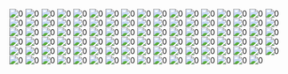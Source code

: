 ![0](http://t1.55156.com/uploads/tu/201611/rousimeizz/yuzu(19).jpg)
![0](http://t1.55156.com/uploads/tu/201607/siwa/l4vj3kujytz.jpg)
![0](http://t1.55156.com/uploads/tu/201607/siwa/i1jqztdowac.jpg)
![0](http://t1.55156.com/uploads/tu/201607/siwa/zf53uvj0234.jpg)
![0](http://t1.55156.com/uploads/allimg/150325/0033123628-35.jpg)
![0](http://t1.55156.com/uploads/tu/201607/siwa/deud1eugdkn.jpg)
![0](http://t1.55156.com/uploads/tu/201611/170315neiyi/2013102209493895618.jpg)
![0](http://t1.55156.com/uploads/tu/201607/siwa/ef5lzlg3uph.jpg)
![0](http://t1.55156.com/uploads/tu/201702/0301siwa/zv0pbwgd31x.jpg)
![0](http://t1.55156.com/uploads/tu/201607/siwa/vzzpzjupyxw.jpg)
![0](http://t1.55156.com/uploads/tu/201611/siwa070621/av0kmqsuwk2.jpg)
![0](http://t1.55156.com/uploads/tu/201612/siwa1292/siwameinv(45).jpg)
![0](http://t1.55156.com/uploads/tu/201702/0301siwa/clhrfqvcbf3.jpg)
![0](http://t1.55156.com/uploads/tu/201702/0301siwa/0pbgyvxustu.jpg)
![0](http://t1.55156.com/uploads/tu/201607/siwa/tee2wzbp3aj.jpg)
![0](http://t1.55156.com/uploads/tu/201702/0301siwa/sgm53o0txze.jpg)
![0](http://t1.55156.com/uploads/tu/201607/mnxz/wsvvhrbkljy.jpg)
![0](http://t1.55156.com/uploads/tu/201702/0301siwa/wxldjzz1isk.jpg)
![0](http://t1.55156.com/uploads/allimg/150325/0031424A5-15.jpg)
![0](http://t1.55156.com/uploads/tu/201610/baisiiiii/IMG_5314.jpg)
![0](http://t1.55156.com/uploads/tu/201702/0301siwa/oeg0nw4uyci.jpg)
![0](http://t1.55156.com/uploads/tu/201607/siwa/hz5m2apc5bn.jpg)
![0](http://t1.55156.com/uploads/tu/201702/siwa02176/IMG_4598.jpg)
![0](http://t1.55156.com/uploads/tu/201607/siwa/2twk2qledaz.jpg)
![0](http://t1.55156.com/uploads/tu/201611/heisi29/heisi(10).jpg)
![0](http://t1.55156.com/uploads/tu/201607/mnxz/iv5agmihca0.jpg)
![0](http://t1.55156.com/uploads/tu/201607/siwa/mp3tcxga5pv.jpg)
![0](http://t1.55156.com/uploads/tu/201612/luozu27/yuzu(26).jpg)
![0](http://t1.55156.com/uploads/tu/201702/0301siwa/hwpdujlqzhj.jpg)
![0](http://t1.55156.com/uploads/tu/201607/mnxz/b4kc0litq5f.jpg)
![0](http://t1.55156.com/uploads/tu/201702/0301siwa/0r44zn3be3z.jpg)
![0](http://t1.55156.com/uploads/tu/201702/0301siwa/rmqnevae335.jpg)
![0](http://t1.55156.com/uploads/tu/201610/sizuuuu/IMG_6434.jpg)
![0](http://t1.55156.com/uploads/tu/201702/0301siwa/cye5yoztmzu.jpg)
![0](http://t1.55156.com/uploads/tu/201607/siwa/fdhpc52zhlf.jpg)
![0](http://t1.55156.com/uploads/tu/201607/siwa/fruyoaik5vi.jpg)
![0](http://t1.55156.com/uploads/allimg/150325/0033355248-39.jpg)
![0](http://t1.55156.com/uploads/tu/201702/0301siwa/i32br4342ml.jpg)
![0](http://t1.55156.com/uploads/tu/201607/siwa/qkcg23akimd.jpg)
![0](http://t1.55156.com/uploads/allimg/150321/163644L52-12.jpg)
![0](http://t1.55156.com/uploads/tu/201607/siwa/kbhqtasrw10.jpg)
![0](http://t1.55156.com/uploads/tu/201612/zhifusiwa03/zhifusiwameinv(9).jpg)
![0](http://t1.55156.com/uploads/tu/201612/siwaxuesheng/siwa(28).jpg)
![0](http://t1.55156.com/uploads/tu/201611/rousessiwa/IMG_0470.jpg)
![0](http://t1.55156.com/uploads/tu/201702/0301siwa/u33kxn5cmuq.jpg)
![0](http://t1.55156.com/uploads/tu/201702/siwa02178/IMG_4308.jpg)
![0](http://t1.55156.com/uploads/tu/201702/0301siwa/odspixfjtsn.jpg)
![0](http://t1.55156.com/uploads/tu/201607/mnxz/vuzfbjtfxva.jpg)
![0](http://t1.55156.com/uploads/allimg/150325/003335I47-56.jpg)
![0](http://t1.55156.com/uploads/tu/201607/siwa/hv2zz3wp3wd.jpg)
![0](http://t1.55156.com/uploads/tu/201607/siwa/osmnpxvx2ps.jpg)
![0](http://t1.55156.com/uploads/tu/201702/0301siwa/cjdf1dvvrhq.jpg)
![0](http://t1.55156.com/uploads/tu/201611/hongsesiwa/siwameitui(23).jpg)
![0](http://t1.55156.com/uploads/tu/201607/siwa/rwzgj1jatjq.jpg)
![0](http://t1.55156.com/uploads/tu/201607/siwa/3imb5jj4j3q.jpg)
![0](http://t1.55156.com/uploads/tu/201702/0301siwa/5i0t4xlbx4l.jpg)
![0](http://t1.55156.com/uploads/tu/201611/meitui11/meituixiu(2).jpg)
![0](http://t1.55156.com/uploads/tu/201607/siwa/nr1hd2z0f3u.jpg)
![0](http://t1.55156.com/uploads/tu/201702/0301siwa/1ubeedn1tx5.jpg)
![0](http://t1.55156.com/uploads/tu/201607/siwa/mzqbejifr1q.jpg)
![0](http://t1.55156.com/uploads/allimg/150325/00293M139-7.jpg)
![0](http://t1.55156.com/uploads/tu/201610/baisiiiii/IMG_5319.jpg)
![0](http://t1.55156.com/uploads/tu/201607/siwa/juoprwqdkps.jpg)
![0](http://t1.55156.com/uploads/tu/201611/lmeizuu/IMG_0746.jpg)
![0](http://t1.55156.com/uploads/tu/201702/0301siwa/lpfwhpxlzz0.jpg)
![0](http://t1.55156.com/uploads/tu/201607/siwa/3mlwmrt1b1k.jpg)
![0](http://t1.55156.com/uploads/allimg/150325/003203D30-8.jpg)
![0](http://t1.55156.com/uploads/tu/201607/siwa/l5arams1zqo.jpg)
![0](http://t1.55156.com/uploads/tu/201607/siwa/xvqupphufl4.jpg)
![0](http://t1.55156.com/uploads/tu/201612/siwa1291/siwameinv(7).jpg)
![0](http://t1.55156.com/uploads/tu/201607/siwa/q2hwrguxvnk.jpg)
![0](http://t1.55156.com/uploads/tu/201610/wangwgg/IMG_1274.jpg)
![0](http://t1.55156.com/uploads/tu/201607/siwa/qkvmejacb2g.jpg)
![0](http://t1.55156.com/uploads/allimg/150325/0029311D5-9.jpg)
![0](http://t1.55156.com/uploads/allimg/150325/00303963H-0.jpg)
![0](http://t1.55156.com/uploads/tu/201607/siwa/m0ty3fsmusp.jpg)
![0](http://t1.55156.com/uploads/tu/201611/siyuzuu/IMG_0641.jpg)
![0](http://t1.55156.com/uploads/tu/201607/siwa/sd02i1jrgxw.jpg)
![0](http://t1.55156.com/uploads/tu/201607/siwa/wyavyc0z2yg.jpg)
![0](http://t1.55156.com/uploads/tu/201607/siwa/f2wcgkcccmp.jpg)
![0](http://t1.55156.com/uploads/tu/201702/0301siwa/sn5q4b1qwnt.jpg)
![0](http://t1.55156.com/uploads/allimg/150325/00293KM0-1.jpg)
![0](http://t1.55156.com/uploads/tu/201607/siwa/rukw30nu3mb.jpg)
![0](http://t1.55156.com/uploads/tu/201607/siwa/q4bfxebtsuj.jpg)
![0](http://t1.55156.com/uploads/tu/201607/siwa/xntxo11z3n0.jpg)
![0](http://t1.55156.com/uploads/tu/201607/siwa/ggnr4tcxlkq.jpg)
![0](http://t1.55156.com/uploads/tu/201607/siwa/1lma4dbxga3.jpg)
![0](http://t1.55156.com/uploads/tu/201702/0301siwa/nnxkcvfkg2f.jpg)
![0](http://t1.55156.com/uploads/tu/201612/siwa1291/siwameinv(18).jpg)
![0](http://t1.55156.com/uploads/tu/201607/siwa/yluwqfkxk4m.jpg)
![0](http://t1.55156.com/uploads/tu/201607/siwa/bqpme3fb5kz.jpg)
![0](http://t1.55156.com/uploads/tu/201607/siwa/5wsobxxhl5o.jpg)
![0](http://t1.55156.com/uploads/tu/201702/0301siwa/1ltzdueeqoa.jpg)
![0](http://t1.55156.com/uploads/tu/201702/0301siwa/41b1pltu1g2.jpg)
![0](http://t1.55156.com/uploads/allimg/150325/00292V415-9.jpg)
![0](http://t1.55156.com/uploads/tu/201607/siwa/oae0bxiibhb.jpg)
![0](http://t1.55156.com/uploads/tu/201702/0301siwa/xrnpqhd23j0.jpg)
![0](http://t1.55156.com/uploads/tu/201607/siwa/e3w2c45ikdi.jpg)
![0](http://t1.55156.com/uploads/tu/201607/siwa/14jklas2ql5.jpg)
![0](http://t1.55156.com/uploads/tu/201701/siwamt03/meizu(37).jpg)
![0](http://t1.55156.com/uploads/tu/201607/siwa/ppigp4v0aab.jpg)
